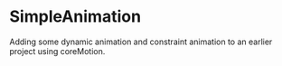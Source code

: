 # SimpleAnimation

Adding some dynamic animation and constraint animation to an earlier project using coreMotion.
